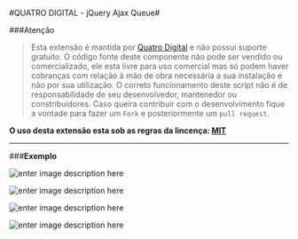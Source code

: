 #QUATRO DIGITAL - jQuery Ajax Queue#

###Atenção
> Esta extensão é mantida por [Quatro Digital](http://www.quatrodigital.com.br) e não possui suporte gratuito.
> O código fonte deste componente não pode ser vendido ou comercializado, ele esta livre para uso comercial mas só podem haver cobranças com relação à mão de obra necessária a sua instalação e não por sua utilização.
> O correto funcionamento deste script não é de responsabilidade de seu desenvolvedor, mantenedor ou constribuidores.
> Caso queira contribuir com o desenvolvimento fique a vontade para fazer um `Fork` e posteriormente um `pull request`.

**O uso desta extensão esta sob as regras da lincença: [MIT](http://pt.wikipedia.org/wiki/Licen%C3%A7a_MIT)**

----------

###**Exemplo**


![enter image description here](https://cdn.rawgit.com/QuatroDigital/Quatro-Digital---jQuery-Ajax-Queue/8b9ff8f0/img/exemplo-ajax-1.png)

![enter image description here](https://cdn.rawgit.com/QuatroDigital/Quatro-Digital---jQuery-Ajax-Queue/6a4275c3/img/exemplo-ajax-3.png)

![enter image description here](https://cdn.rawgit.com/QuatroDigital/Quatro-Digital---jQuery-Ajax-Queue/8b9ff8f0/img/exemplo-ajax-2.png)

![enter image description here](https://cdn.rawgit.com/QuatroDigital/Quatro-Digital---jQuery-Ajax-Queue/6a4275c3/img/exemplo-ajax-4.png)
